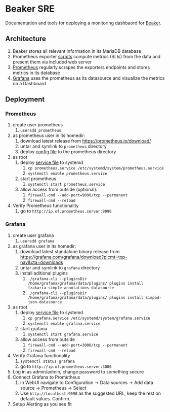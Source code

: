 # Beaker SRE
Documentation and tools for deploying a monitoring dashbaord for [Beaker](https://beaker-project.org/).

## Architecture
1. Beaker stores all relevant information in its MariaDB database
1. Prometheus exporter [scripts](./SLI/) compute metrics (SLIs) from the data and present them via included web server
1. [Prometheus](https://prometheus.io/) regularly scrapes the exporters endpoints and stores metrics in its database
2. [Grafana](https://grafana.com/) uses the prometheus as its datasource and visualize the metrics on a Dashboard 

## Deployment
### Prometheus
1. create user prometheus
   1. `useradd prometheus`
1. as prometheus user in its homedir:
   1. download latest release from https://prometheus.io/download/
   1. untar and symlink to `prometheus` directory
   1. deploy [config file](./prometheus/prometheus.yml) to the prometheus directory
1. as root
   1. deploy [service file](./prometheus/prometheus.service) to systemd
      1. `cp prometheus.service /etc/systemd/system/prometheus.service`
      1. `systemctl enable prometheus.service`
   1. start prometheus
      1. `systemctl start prometheus.service`
   1. allow access from outside (optional):
       1. `firewall-cmd --add-port=9090/tcp --permanent`
       1. `firewall-cmd --reload`
 1. Verify Prometheus functionality
    1. go to `http://ip.of.prometheus.server:9090`
### Grafana
1. create user grafana
   1. `useradd grafana`
1. as grafana user in its homedir:
   1. download latest standalone binary release from https://grafana.com/grafana/download?plcmt=top-nav&cta=downloads
   1. untar and symlink to `grafana` directory
   1. install aditional plugins 
      1. `./grafana-cli --pluginsDir /home/grafana/grafana/data/plugins/ plugins install fzakaria-simple-annotations-datasource`
      1. `./grafana-cli --pluginsDir /home/grafana/grafana/data/plugins/ plugins install simpod-json-datasource`
1. as root
   1. deploy [service file](./grafana/grafana.service) to systemd
      1. `cp grafana.service /etc/systemd/system/grafana.service`
      1. `systemctl enable grafana.service`
   1. start grafana
      1. `systemctl start grafana.service`
   1. allow access from outside
       1. `firewall-cmd --add-port=3000/tcp --permanent`
       1. `firewall-cmd --reload`
1. Verify Grafana functionality
    1. `systemctl status grafana`
    1. go to `http://ip.of.prometheus.server:3000`
1. Log in as admin/admin, change password to something secure
1. Connect Grafana to Prometheus
    1. in WebUI navigate to Configuration -> Data sources -> Add data source -> Prometheus -> Select
    1. Use `http://localhost:9090` as the suggested URL, keep the rest on default values. Confirm.
1. Setup Alerting as you see fit

